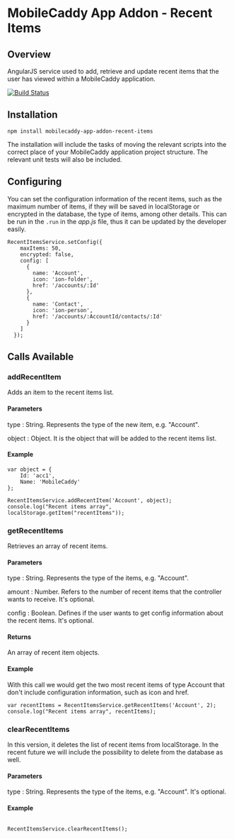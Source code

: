 # MobileCaddy App Addon - Recent Items

## Overview

AngularJS service used to add, retrieve and update recent items that the user has viewed within a MobileCaddy application.

[![Build Status](https://travis-ci.org/MobileCaddy/mobilecaddy-app-addon-recent-items.svg)](https://travis-ci.org/MobileCaddy/mobilecaddy-app-addon-recent-items)


## Installation

```
npm install mobilecaddy-app-addon-recent-items
```

The installation will include the tasks of moving the relevant scripts into the correct place of your MobileCaddy application project structure. The relevant unit tests will also be included.

## Configuring

You can set the configuration information of the recent items, such as the maximum number of items, if they will be saved in localStorage or encrypted in the database, the type of items, among other details. This can be run in the `.run` in the _app.js_ file, thus it can be updated by the developer easily.

```
RecentItemsService.setConfig({
    maxItems: 50,
    encrypted: false,
    config: [
      {
        name: 'Account',
        icon: 'ion-folder',
        href: '/accounts/:Id'
      },
      {
        name: 'Contact',
        icon: 'ion-person',
        href: '/accounts/:AccountId/contacts/:Id'
      }
    ]
  });

```

## Calls Available


### addRecentItem ###

Adds an item to the recent items list.

#### Parameters ####

type : String. Represents the type of the new item, e.g. "Account".

object : Object. It is the object that will be added to the recent items list.

#### Example ####

```
var object = {
	Id: 'acc1',
	Name: 'MobileCaddy'
};

RecentItemsService.addRecentItem('Account', object);
console.log("Recent items array", localStorage.getItem("recentItems"));

```

### getRecentItems ###

Retrieves an array of recent items.

#### Parameters ####

type : String. Represents the type of the items, e.g. "Account".

amount : Number. Refers to the number of recent items that the controller wants to receive. It's optional.

config : Boolean. Defines if the user wants to get config information about the recent items. It's optional.

#### Returns ####

An array of recent item objects.

#### Example ####

With this call we would get the two most recent items of type Account that don't include configuration information, such as icon and href.

```
var recentItems = RecentItemsService.getRecentItems('Account', 2);
console.log("Recent items array", recentItems);

```

### clearRecentItems ###

In this version, it deletes the list of recent items from localStorage. In the recent future we will include the possibility to delete from the database as well.

#### Parameters ####

type : String. Represents the type of the items, e.g. "Account". It's optional.

#### Example ####

```

RecentItemsService.clearRecentItems();

```
